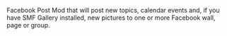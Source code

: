 
Facebook Post Mod that will  post new topics, calendar events and, if you have SMF Gallery installed, new pictures to one or more Facebook wall, page or group.
